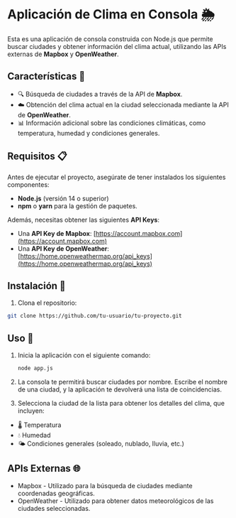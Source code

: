 # Aplicación de Clima en Consola 🌦️

Esta es una aplicación de consola construida con Node.js que permite buscar ciudades y obtener información del clima actual, utilizando las APIs externas de **Mapbox** y **OpenWeather**. 

## Características 🚀

- 🔍 Búsqueda de ciudades a través de la API de **Mapbox**.
- ☁️ Obtención del clima actual en la ciudad seleccionada mediante la API de **OpenWeather**.
- 📊 Información adicional sobre las condiciones climáticas, como temperatura, humedad y condiciones generales.

## Requisitos 📋

Antes de ejecutar el proyecto, asegúrate de tener instalados los siguientes componentes:

- **Node.js** (versión 14 o superior)
- **npm** o **yarn** para la gestión de paquetes.

Además, necesitas obtener las siguientes **API Keys**:

- Una **API Key de Mapbox**: [https://account.mapbox.com](https://account.mapbox.com)
- Una **API Key de OpenWeather**: [https://home.openweathermap.org/api_keys](https://home.openweathermap.org/api_keys)

## Instalación 🔧

1. Clona el repositorio:

```bash
git clone https://github.com/tu-usuario/tu-proyecto.git
```
## Uso 📝

1. Inicia la aplicación con el siguiente comando:

   ```bash
   node app.js

2. La consola te permitirá buscar ciudades por nombre. Escribe el nombre de una ciudad, y la aplicación te devolverá una lista de coincidencias.

3. Selecciona la ciudad de la lista para obtener los detalles del clima, que incluyen:

  - 🌡️ Temperatura
  - 💧 Humedad
  - 🌤️ Condiciones generales (soleado, nublado, lluvia, etc.)
  
## APIs Externas 🌐
- Mapbox - Utilizado para la búsqueda de ciudades mediante coordenadas geográficas.
- OpenWeather - Utilizado para obtener datos meteorológicos de las ciudades seleccionadas.